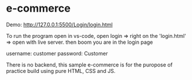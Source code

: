 # e-commerce

Demo: http://127.0.0.1:5500/Login/login.html

To run the program open in vs-code, open login => right on the 'login.html' => open with live server.
then boom you are in the login page

username: customer
password: Customer

There is no backend, this sample e-commerce is for the puropose of practice build using pure HTML, CSS and JS.
